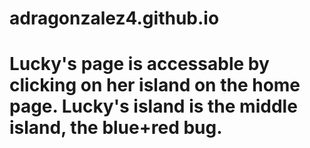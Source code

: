 # adragonzalez4.github.io
# Lucky's page is accessable by clicking on her island on the home page. Lucky's island is the middle island, the blue+red bug.
